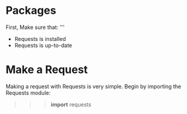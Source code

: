 # Packages

First, Make sure that:
'''
- Requests is installed
- Requests is up-to-date

# Make a Request
Making a request with Requests is very simple.
Begin by importing the Requests module:

>>> **import** requests
